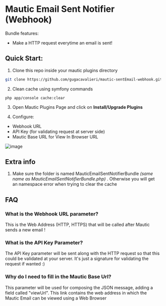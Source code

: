 # Mautic Email Sent Notifier (Webhook)

Bundle features:
* Make a HTTP request everytime an email is sent!

## Quick Start:

1. Clone this repo inside your mautic plugins directory

```bash
git clone https://github.com/gugacavalieri/mautic-sentEmail-webhook.git
```
2. Clean cache using symfony commands
```
php app/console cache:clear
```
3. Open Mautic Plugins Page and click on **Install/Upgrade Plugins**

4. Configure:
  * Webhook URL
  * API Key (for validating request at server side)
  * Mautic Base URL for View In Browser URL

![image](https://user-images.githubusercontent.com/4624484/50228041-4470e700-038e-11e9-8fad-792f1a49520f.png)

## Extra info
1. Make sure the folder is named MauticEmailSentNotifierBundle *(same name as MauticEmailSentNotifierBundle.php)* . Otherwise you will get an namespace error when trying to clear the cache

## FAQ

### What is the Webhook URL parameter?

This is the Web Address (HTTP, HTTPS) that will be called after Mautic sends a
new email !

### What is the API Key Parameter?

The API Key parameter will be sent along with the HTTP request so that this
could be validated at your server. It's just a signature for validating the
request if wanted :)

### Why do I need to fill in the Mautic Base Url?

This parameter will be used for composing the JSON message, adding a field called
"viewUrl". This link contains the web address in which the Mautic Email can be
viewed using a Web Browser
